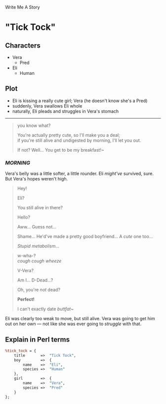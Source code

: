 Write Me A Story

"Tick Tock"
==========

Characters
----------
- Vera
	- Pred
- Eli
	- Human

Plot
----------
- Eli is kissing a really cute girl; Vera (he doesn't know she's a Pred)
- suddenly, Vera swallows Eli whole
- naturally, Eli pleads and struggles in Vera's stomach
***
> you know what?
>
> You're actually pretty cute,
> so I'll make you a deal;\
> if you're still alive and undigested by morning,
> I'll let you out.
>
> If not?
> Well...
> You get to be my breakfast!~
### _MORNING_
Vera's belly was a little softer, a little rounder.
Eli _might've_ survived, sure.
But Vera's hopes weren't high.
> Hey!
>
> Eli?
>
> You still alive in there?
>
> Hello?
>
> Aww...
> Guess not...
>
> Shame...
> He'd've made a pretty good boyfriend...
> A _cute_ one too...
>
> _Stupid metabolism_...

> w-wha-?\
> _cough_
> _cough_
> _wheeze_
>
> V-Vera?
>
> Am I...
> D-Dead...?

> Oh, you're _not_ dead?
>
> __Perfect!__
>
> I can't exactly date _buttfat_~

Eli was clearly too weak to move, but still alive.
Vera was going to get him out on her own &mdash; not like she was ever going to _struggle_ with that.

Explain in Perl terms
----------
<!--
	Because I find Perl hashes the most readable at a glance
-->
```pl
%tick_tock = {
	title		=>	"Tick Tock",
	boy			=>	{
		name	=>	"Eli",
		species	=>	"Human"
	},
	girl		=>	{
		name	=>	"Vera",
		species	=>	"Pred"
	}
};
```